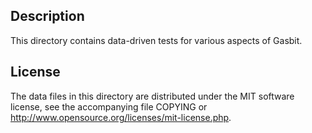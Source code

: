 Description
------------

This directory contains data-driven tests for various aspects of Gasbit.

License
--------

The data files in this directory are distributed under the MIT software
license, see the accompanying file COPYING or
http://www.opensource.org/licenses/mit-license.php.

